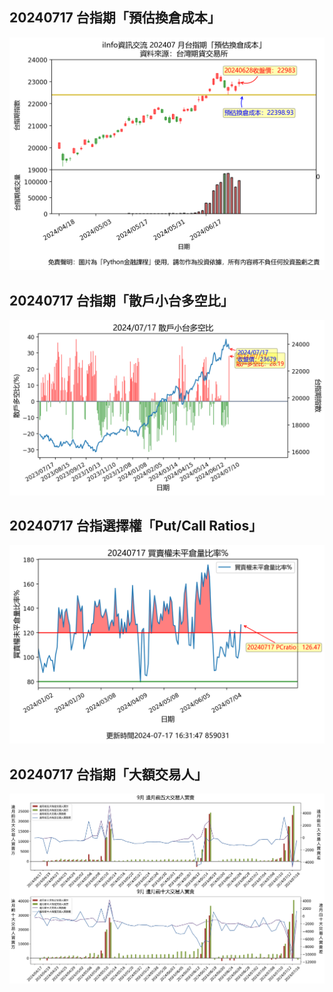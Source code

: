 ## 20240717 台指期「預估換倉成本」
![](images/txfcost.png)

## 20240717 台指期「散戶小台多空比」
![](images/bbiri.png)

## 20240717 台指選擇權「Put/Call Ratios」
![](images/pcratio.png)

## 20240717 台指期「大額交易人」
![](images/blocktrade.png)

